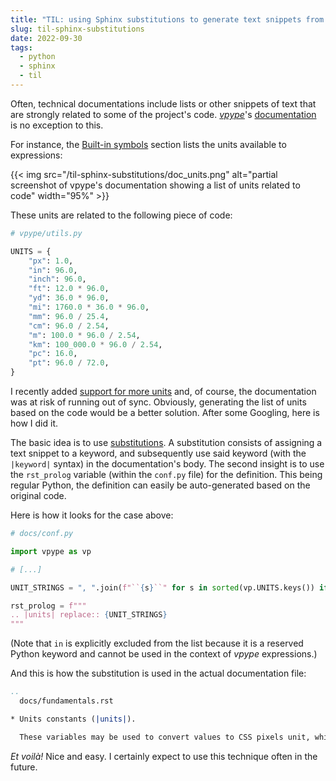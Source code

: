 ```yaml
---
title: "TIL: using Sphinx substitutions to generate text snippets from code"
slug: til-sphinx-substitutions
date: 2022-09-30
tags:
  - python
  - sphinx
  - til
---
```


Often, technical documentations include lists or other snippets of text that are strongly related to some of the project's code. [*vpype*](https://github.com/abey79/vpype)'s [documentation](https://vpype.readthedocs.io/) is no exception to this.

For instance, the [Built-in symbols](https://vpype.readthedocs.io/en/latest/fundamentals.html#built-in-symbols) section lists the units available to expressions:

{{< img src="/til-sphinx-substitutions/doc_units.png" alt="partial screenshot of vpype's documentation showing a list of units related to code" width="95%" >}}

These units are related to the following piece of code:

```python
# vpype/utils.py

UNITS = {
    "px": 1.0,
    "in": 96.0,
    "inch": 96.0,
    "ft": 12.0 * 96.0,
    "yd": 36.0 * 96.0,
    "mi": 1760.0 * 36.0 * 96.0,
    "mm": 96.0 / 25.4,
    "cm": 96.0 / 2.54,
    "m": 100.0 * 96.0 / 2.54,
    "km": 100_000.0 * 96.0 / 2.54,
    "pc": 16.0,
    "pt": 96.0 / 72.0,
}
```

I recently added [support for more units](https://github.com/abey79/vpype/pull/541) and, of course, the documentation was at risk of running out of sync. Obviously, generating the list of units based on the code would be a better solution. After some Googling, here is how I did it.

The basic idea is to use [substitutions](https://www.sphinx-doc.org/en/master/usage/restructuredtext/basics.html#substitutions). A substitution consists of assigning a text snippet to a keyword, and subsequently use said keyword (with the `|keyword|` syntax) in the documentation's body. The second insight is to use the `rst_prolog` variable (within the `conf.py` file) for the definition. This being regular Python, the definition can easily be auto-generated based on the original code.

Here is how it looks for the case above:

```python
# docs/conf.py

import vpype as vp

# [...]

UNIT_STRINGS = ", ".join(f"``{s}``" for s in sorted(vp.UNITS.keys()) if s is not "in")

rst_prolog = f"""
.. |units| replace:: {UNIT_STRINGS}
"""
```

(Note that `in` is explicitly excluded from the list because it is a reserved Python keyword and cannot be used in the context of *vpype* expressions.)

And this is how the substitution is used in the actual documentation file:

```rst
..
  docs/fundamentals.rst

* Units constants (|units|).

  These variables may be used to convert values to CSS pixels unit, which *vpype* uses internally. For example, the expression ``%(3+4)*cm%`` evaluates to the pixel equivalent of 7 centimeters (e.g. ~264.6 pixels). (Note that expressions may overwrite these variables, e.g. to use the ``m`` variable for another purpose.)
```

*Et voilà!* Nice and easy. I certainly expect to use this technique often in the future. 